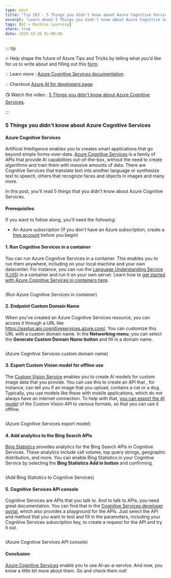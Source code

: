 ```yaml
---
type: post
title: "Tip 293 - 5 Things you didn't know about Azure Cognitive Services"
excerpt: "Learn about 5 Things you didn't know about Azure Cognitive Services"
tags: [AI + Machine Learning]
share: true
date: 2020-10-28 02:00:00
---
```


::: tip 

:fire:  Help shape the future of Azure Tips and Tricks by telling what you'd like for us to write about and filling out this [form](https://github.com/microsoft/AzureTipsAndTricks/issues/new?assignees=&labels=&template=survey.md&title=).

:bulb: Learn more : [Azure Cognitive Services documentation](https://docs.microsoft.com/azure/cognitive-services/?WT.mc_id=docs-azuredevtips-azureappsdev). 

:bulb: Checkout [Azure AI for developers page](https://azure.microsoft.com/en-us/overview/ai-platform/dev-resources/?WT.mc_id=docs-azuredevtips-azureappsdev).

:tv: Watch the video : [5 Things you didn't know about Azure Cognitive Services](leave-blank?WT.mc_id=youtube-azuredevtips-azureappsdev).

:::

### 5 Things you didn't know about Azure Cognitive Services

#### Azure Cognitive Services
Artificial Intelligence enables you to creates smart applications that go beyond simple forms-over-data. [Azure Cognitive Services](https://azure.microsoft.com/services/cognitive-services/?WT.mc_id=azure-azuredevtips-azureappsdev) is a family of APIs that provide AI capabilities out-of-the-box, without the need to create algorithms and train them with massive amounts of data. There are Cognitive Services that translate text into another language or synthesize text to speech, others that recognize faces and objects in images and many more. 

In this post, you'll read 5 things that you didn't know about Azure Cognitive Services. 

#### Prerequisites
If you want to follow along, you'll need the following:
* An Azure subscription (If you don't have an Azure subscription, create a [free account](https://azure.microsoft.com/free/?WT.mc_id=azure-azuredevtips-azureappsdev) before you begin)


#### 1. Run Cognitive Services in a container
You can run Azure Cognitive Services in a container. This enables you to run them anywhere, including on your local machine and your own datacenter. For instance, you can run the [Language Understanding Service (LUIS)](https://docs.microsoft.com/azure/cognitive-services/luis/what-is-luis?WT.mc_id=docs-azuredevtips-azureappsdev) in a container and run it on your own server. Learn how to [get started with Azure Cognitive Services in containers here](https://docs.microsoft.com/azure/cognitive-services/cognitive-services-container-support?WT.mc_id=docs-azuredevtips-azureappsdev). 

<img :src="$withBase('/files/79luisincontainer.png')">

(Run Azure Cognitive Services in container)

#### 2. Endpoint Custom Domain Name
When you've created an Azure Cognitive Services resource, you can access it through a URL like https://eastus.api.cognitiveservices.azure.com/. You can customize this URL with a custom domain name. In the **Networking menu**, you can select the **Generate Custom Domain Name button** and fill in a domain name.

<img :src="$withBase('/files/79customdomain.png')">

(Azure Cognitive Services custom domain name)

#### 3. Export Custom Vision model for offline use
The [Custom Vision Service](https://azure.microsoft.com/services/cognitive-services/custom-vision-service/?WT.mc_id=azure-azuredevtips-azureappsdev
) enables you to create AI models for custom image data that you provide. You can use this to create an API that , for instance, can tell you if an image that you upload, contains a cat or a dog. Typically, you use models like these with mobile applications, which do not always have an internet connection. To help with that, [you can export the AI model](https://docs.microsoft.com/azure/cognitive-services/custom-vision-service/export-your-model?WT.mc_id=docs-azuredevtips-azureappsdev) of the Custom Vision API to various formats, so that you can use it offline. 

<img :src="$withBase('/files/79exportmodel.png')">

(Azure Cognitive Services export model)

#### 4. Add analytics to the Bing Search APIs
[Bing Statistics](https://docs.microsoft.com/azure/cognitive-services/bing-web-search/bing-web-stats?WT.mc_id=docs-azuredevtips-azureappsdev) provides analytics for the Bing Search APIs in Cognitive Services. These analytics include call volume, top query strings, geographic distribution, and more. You can enable Bing Statistics in your Cognitive Service by selecting the **Bing Statistics Add in button** and confirming.

<img :src="$withBase('/files/79bingstatisticsaddin.png')">

(Add Bing Statistics to Cognitive Services)

#### 5. Cognitive Services API console
Cognitive Services are APIs that you talk to. And to talk to APIs, you need great documentation. You can find that in the [Cognitive Services developer portal](https://westeurope.dev.cognitive.microsoft.com/docs/services?WT.mc_id=microsoft-azuredevtips-azureappsdev), which also provides a playground for the APIs. Just select the API and method that you want to test and fill in the parameters, including your Cognitive Services subscription key, to create a request for the API and try it out.

<img :src="$withBase('/files/79apiconsole.png')">

(Azure Cognitive Services API console)


#### Conclusion
[Azure Cognitive Services](https://azure.microsoft.com/services/cognitive-services/?WT.mc_id=azure-azuredevtips-azureappsdev) enable you to use AI-as-a-service. And now, you know a little bit more about them. Go and check them out!